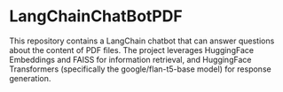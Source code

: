 # LangChainChatBotPDF
This repository contains a LangChain chatbot that can answer questions about the content of PDF files. The project leverages HuggingFace Embeddings and FAISS for information retrieval, and HuggingFace Transformers (specifically the google/flan-t5-base model) for response generation.
